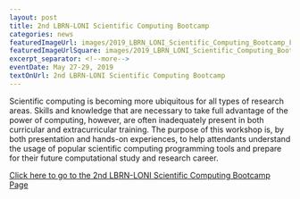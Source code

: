 ```yaml
--- 
layout: post
title: 2nd LBRN-LONI Scientific Computing Bootcamp
categories: news
featuredImageUrl: images/2019_LBRN_LONI_Scientific_Computing_Bootcamp_Flyer.png
featuredImageUrlSquare: images/2019_LBRN_LONI_Scientific_Computing_Bootcamp_Flyer.png
excerpt_separator: <!--more-->
eventDate: May 27-29, 2019
textOnUrl: 2nd LBRN-LONI Scientific Computing Bootcamp
--- 
```

<p>Scientific computing is becoming more ubiquitous for all types of research areas. Skills and knowledge that are necessary to take full advantage of the power of computing, however, are often inadequately present in both curricular and extracurricular training. <!--more-->The purpose of this workshop is, by both presentation and hands-on experiences, to help attendants understand the usage of popular scientific computing programming tools and prepare for their future computational study and research career.</p>
  <a class="button" href="{{ "/lbrn-loni-scientific-computing-bootcamp.html" | relative_url }}">Click here to go to the 2nd LBRN-LONI Scientific Computing Bootcamp Page</a>